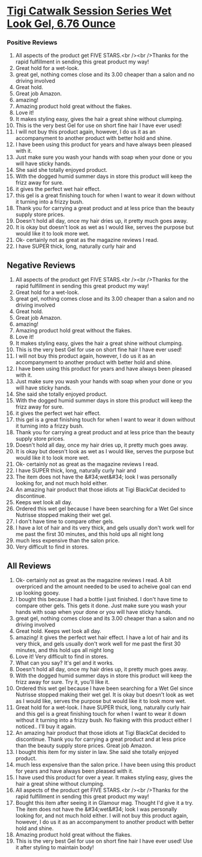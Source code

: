 # [Tigi Catwalk Session Series Wet Look Gel, 6.76 Ounce](https://products.checkmycream.com/products/Tigi-Catwalk-Session-Series-Wet-Look-Gel-6.76-Ounce.html)

### Positive Reviews

<ol>
      <li>All aspects of the product get FIVE STARS.&lt;br /&gt;&lt;br /&gt;Thanks for the rapid fulfillment in sending this great product my way!</li>
      <li>Great hold for a wet-look.  </li>
      <li>great gel, nothing comes close and its 3.00 cheaper than a salon and no driving involved</li>
      <li>Great hold.</li>
      <li>Great job Amazon.</li>
      <li>amazing!</li>
      <li>Amazing product hold great without the flakes.</li>
      <li>Love it!</li>
      <li>It makes styling easy, gives the hair a great shine without clumping.</li>
      <li>This is the very best Gel for use on short fine hair I have ever used!  </li>
      <li>I will not buy this product again, however, I do us it as an accompanyment to another product with better hold and shine.</li>
      <li>I have been using this product for years and have always been pleased with it.</li>
      <li>Just make sure you wash your hands with soap when your done or you will have sticky hands.</li>
      <li>She said she totally enjoyed product.</li>
      <li>With the dogged humid summer days in store this product will keep the frizz away for sure.</li>
      <li>it gives the perfect wet hair effect.</li>
      <li>this gel is a great finishing touch for when I want to wear it down without it turning into a frizzy bush.</li>
      <li>Thank you for carrying a great product and at less price than the beauty supply store prices.</li>
      <li>Doesn&#x27;t hold all day, once my hair dries up, it pretty much goes away.</li>
      <li>It is okay but doesn&#x27;t look as wet as I would like, serves the purpose but would like it to look more wet.</li>
      <li>Ok- certainly not as great as the magazine reviews I read.  </li>
      <li>I have SUPER thick, long, naturally curly hair and</li>
</ol>


<h2>Negative Reviews</h2>
<ol>
<li> All aspects of the product get FIVE STARS.&lt;br /&gt;&lt;br /&gt;Thanks for the rapid fulfillment in sending this great product my way!</li>
<li> Great hold for a wet-look.  </li>
<li> great gel, nothing comes close and its 3.00 cheaper than a salon and no driving involved</li>
<li> Great hold.</li>
<li> Great job Amazon.</li>
<li> amazing!</li>
<li> Amazing product hold great without the flakes.</li>
<li> Love it!</li>
<li> It makes styling easy, gives the hair a great shine without clumping.</li>
<li> This is the very best Gel for use on short fine hair I have ever used!  </li>
<li> I will not buy this product again, however, I do us it as an accompanyment to another product with better hold and shine.</li>
<li> I have been using this product for years and have always been pleased with it.</li>
<li> Just make sure you wash your hands with soap when your done or you will have sticky hands.</li>
<li> She said she totally enjoyed product.</li>
<li> With the dogged humid summer days in store this product will keep the frizz away for sure.</li>
<li> it gives the perfect wet hair effect.</li>
<li> this gel is a great finishing touch for when I want to wear it down without it turning into a frizzy bush.</li>
<li> Thank you for carrying a great product and at less price than the beauty supply store prices.</li>
<li> Doesn&#x27;t hold all day, once my hair dries up, it pretty much goes away.</li>
<li> It is okay but doesn&#x27;t look as wet as I would like, serves the purpose but would like it to look more wet.</li>
<li> Ok- certainly not as great as the magazine reviews I read.  </li>
<li> I have SUPER thick, long, naturally curly hair and</li>
<li> The item does not have the &amp;#34;wet&amp;#34; look I was personally looking for, and not  much hold either.  </li>
<li> An amazing hair product that those idiots at Tigi BlackCat decided to discontinue.</li>
<li> Keeps wet look all day.</li>
<li> Ordered this wet gel because I have been searching for a Wet Gel since Nutrisse stopped making their wet gel.  </li>
<li> I don&#x27;t have time to compare other gels.</li>
<li> I have a lot of hair and its very thick, and gels usually don&#x27;t work well for me past the first 30 minutes, and this hold ups all night long</li>
<li> much less expensive than the salon price.  </li>
<li> Very difficult to find in stores.</li>
</ol>

<h2>All Reviews</h2>

<ol>
    <li> Ok- certainly not as great as the magazine reviews I read.  A bit overpriced and the amount needed to be used to acheive goal can end up looking gooey.</li>
    <li> I bought this because I had a bottle I just finished. I don&#x27;t have time to compare other gels. This gets it done. Just make sure you wash your hands with soap when your done or you will have sticky hands.</li>
    <li> great gel, nothing comes close and its 3.00 cheaper than a salon and no driving involved</li>
    <li> Great hold. Keeps wet look all day.</li>
    <li> amazing! it gives the perfect wet hair effect. I have a lot of hair and its very thick, and gels usually don&#x27;t work well for me past the first 30 minutes, and this hold ups all night long</li>
    <li> Love it! Very difficult to find in stores.</li>
    <li> What can you say?  It&#x27;s gel and it works.</li>
    <li> Doesn&#x27;t hold all day, once my hair dries up, it pretty much goes away.</li>
    <li> With the dogged humid summer days in store this product will keep the frizz away for sure. Try it, you&#x27;ll like it.</li>
    <li> Ordered this wet gel because I have been searching for a Wet Gel since Nutrisse stopped making their wet gel.  It is okay but doesn&#x27;t look as wet as I would like, serves the purpose but would like it to look more wet.</li>
    <li> Great hold for a wet-look.  I have SUPER thick, long, naturally curly hair and this gel is a great finishing touch for when I want to wear it down without it turning into a frizzy bush. No flaking with this product either I noticed..  I&#x27;ll buy it again.</li>
    <li> An amazing hair product that those idiots at Tigi BlackCat decided to discontinue. Thank you for carrying a great product and at less price than the beauty supply store prices. Great job Amazon.</li>
    <li> I bought this item for my sister in law. She said she totally enjoyed product.</li>
    <li> much less expensive than the salon price.  I have been using this product for years and have always been pleased with it.</li>
    <li> I have used this product for over a year. It makes styling easy, gives the hair a great shine without clumping.</li>
    <li> All aspects of the product get FIVE STARS.&lt;br /&gt;&lt;br /&gt;Thanks for the rapid fulfillment in sending this great product my way!</li>
    <li> Bought this item after seeing it in Glamour mag. Thought I&#x27;d give it a try. The item does not have the &amp;#34;wet&amp;#34; look I was personally looking for, and not  much hold either.  I will not buy this product again, however, I do us it as an accompanyment to another product with better hold and shine.</li>
    <li> Amazing product hold great without the flakes.</li>
    <li> This is the very best Gel for use on short fine hair I have ever used!  Use it after styling to maintain body!</li>
</ol>




